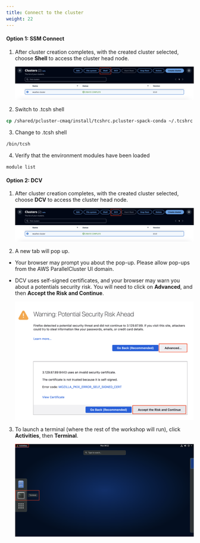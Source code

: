 ```yaml
---
title: Connect to the cluster
weight: 22
--- 
```


#### Option 1: SSM Connect 

1. After cluster creation completes, with the created cluster selected, choose **Shell** to access the cluster head node.

    ![Connect cluster - shell](/static/images/1-connectcluster-shell.png)

2. Switch to .tcsh shell 

```csh
cp /shared/pcluster-cmaq/install/tcshrc.pcluster-spack-conda ~/.tcshrc 
```

3. Change to .tcsh shell

```csh
/bin/tcsh
``` 

4. Verify that the environment modules have  been loaded

```
module list
```



#### Option 2: DCV

1. After cluster creation completes, with the created cluster selected, choose **DCV** to access the cluster head node.

    ![Connect cluster - DCV](/static/images/1-connectcluster-dcv.png)

2. A new tab will pop up.

* Your browser may prompt you about the pop-up. Please allow pop-ups from the AWS ParallelCluster UI domain. 

* DCV uses self-signed certificates, and your browser may warn you about a potentials security risk. You will need to click on **Advanced**, and then **Accept the Risk and Continue**. 

    ![Connect cluster - DCV pop-up](/static/images/1-connectcluster-dcvpopup.png)

3. To launch a terminal (where the rest of the workshop will run), click **Activities**, then **Terminal**. 

    ![Connect cluster - DCV terminal](/static/images/1-connectcluster-dcvterminal.png)
